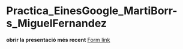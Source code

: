 # Practica_EinesGoogle_MartiBorr-s_MiguelFernandez

 **obrir la presentació més recent**
[Form link](https://docs.google.com/forms/d/e/1FAIpQLSeARmyHucrvCpLM50bzzVsWkCjRHWF_UT_OOZHiWRhafmexjA/viewform?usp=header)
